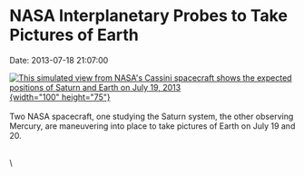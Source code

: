 NASA Interplanetary Probes to Take Pictures of Earth
====================================================

Date: 2013-07-18 21:07:00

[![This simulated view from NASA\'s Cassini spacecraft shows the
expected positions of Saturn and Earth on July 19,
2013](http://www.jpl.nasa.gov/images/cassini/20130618/cassini20130618-th.jpg){width="100"
height="75"}](http://www.jpl.nasa.gov/news/news.cfm?release=2013-225&rn=news.xml&rst=3854)\
\
Two NASA spacecraft, one studying the Saturn system, the other observing
Mercury, are maneuvering into place to take pictures of Earth on July 19
and 20.

\
\
